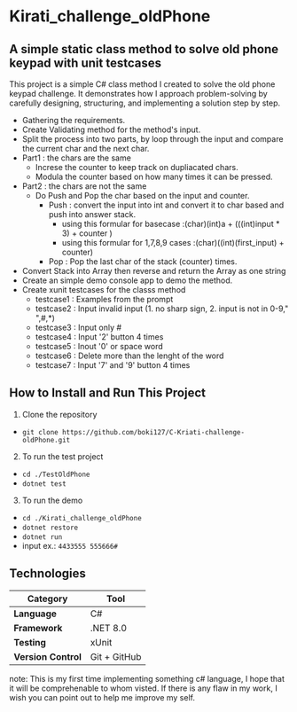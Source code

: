 # Kirati_challenge_oldPhone

## A simple static class method  to solve old phone keypad with unit testcases

This project is a simple C# class method I created to solve the old phone keypad challenge. It demonstrates how I approach problem-solving by carefully designing, structuring, and implementing a solution step by step.
* Gathering the requirements.
* Create Validating method for the method's input.
* Split the process into two parts, by loop through the input and compare the current char and the next char.
* Part1 : the chars are the same
   * Increse the counter to keep track on dupliacated chars.
   * Modula the counter based on how many times it can be pressed.
* Part2 : the chars are not the same
   * Do Push and Pop the char based on the input and counter.
     * Push : convert the input into int and convert it to char based and push into answer stack.
     	- using this formular for basecase :(char)(int)a + (((int)input * 3) + counter )
     	- using this formular for 1,7,8,9 cases :(char)((int)(first_input) + counter)
     * Pop : Pop the last char of the stack (counter) times.  
* Convert Stack into Array then reverse and return the Array as one string
* Create an simple demo console app to demo the method.
* Create xunit testcases for the classs method
   * testcase1 : Examples from the prompt
   * testcase2 : Input invalid input (1. no sharp sign, 2. input is not in 0-9," ",#,*)
   * testcase3 : Input only #
   * testcase4 : Input '2' button 4 times
   * testcase5 : Inout '0' or space word
   * testcase6 : Delete more than the lenght of the word
   * testcase7 : Input '7' and '9' button 4 times 

## How to Install and Run This Project
1. Clone the repository
- ```git clone https://github.com/boki127/C-Kriati-challenge-oldPhone.git```
2. To run the test project
- ```cd ./TestOldPhone```
- ```dotnet test```
3. To run the demo
- ```cd ./Kirati_challenge_oldPhone```
- ```dotnet restore```
- ```dotnet run```
- input ex.: ```4433555 555666#```
## Technologies
| Category            | Tool         |
| ------------------- | ------------ |
| **Language**        | C#           |
| **Framework**       | .NET 8.0     |
| **Testing**         | xUnit        |
| **Version Control** | Git + GitHub |

note: This is my first time implementing something c# language, I hope that it will be comprehenable to whom visted. If there is any flaw in my work, I wish you can point out to help me improve my self. 
